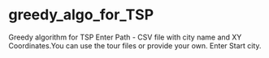 # greedy_algo_for_TSP
Greedy algorithm for TSP
Enter Path  - CSV file with city name and XY Coordinates.You can use the tour files or provide your own.
Enter Start city.
